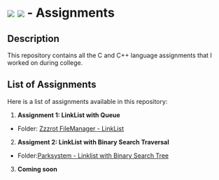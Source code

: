 # <img src="https://img.shields.io/badge/C-00599C?style=for-the-badge&logo=c&logoColor=white"> <img src="https://img.shields.io/badge/C%2B%2B-00599C?style=for-the-badge&logo=c%2B%2B&logoColor=white"> - Assignments

## Description
This repository contains all the C and C++ language assignments that I worked on during college.

## List of Assignments
Here is a list of assignments available in this repository:
1. **Assignment 1: LinkList with Queue**
- Folder: [Zzzrot FileManager - LinkList](Zzzrot%20FileManager%20-%20LinkList/)
2. **Assigment 2: LinkList with Binary Search Traversal**
- Folder:[Parksystem - Linklist with Binary Search Tree](Parksystem%20-%20Linklist%20with%20Binary%20Search%20Tree/)
3. **Coming soon**
